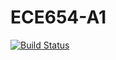 # ECE654-A1  
[![Build Status](https://travis-ci.com/richard3983/ECE654-A1.svg?token=8FHpB6J7vdRyz684YQz8&branch=main)](https://travis-ci.com/richard3983/ECE654-A1)